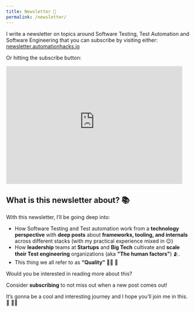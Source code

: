 ```yaml
---
title: Newsletter 📰
permalink: /newsletter/
---
```


I write a newsletter on topics around Software Testing, Test Automation and
Software Engineering that you can subscribe by visiting either:
[newsletter.automationhacks.io](newsletter.automationhacks.io)

Or hitting the subscribe button:

<iframe src="https://automationhacks.substack.com/embed" width="480" height="320" style="border:1px solid #EEE; background:white;" frameborder="0" scrolling="no"></iframe>

## What is this newsletter about? 📚

With this newsletter, I’ll be going deep into:

- How Software Testing and Test automation work from a **technology
  perspective** with **deep posts** about **frameworks, tooling, and internals**
  across different stacks (with my practical experience mixed in 😉)
- How **leadership** teams at **Startups** and **Big Tech** cultivate and
  **scale their Test engineering** organizations (aka **"The human factors"**) 🫂.
- This thing we all refer to as **“Quality”** 🙌🏼 🖖

Would you be interested in reading more about this?

Consider **subscribing** to not miss out when a new post comes out!

It’s gonna be a cool and interesting journey and I hope you’ll join me in this. 🏃 🏃‍♀️
